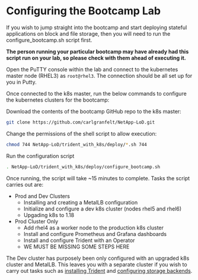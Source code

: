 # Configuring the Bootcamp Lab

If you wish to jump straight into the bootcamp and start deploying stateful applications on block and file storage, then you will need to run the configure_bootcamp.sh script first.  

**The person running your particular bootcamp may have already had this script run on your lab, so please check with them ahead of executing it.**

Open the PuTTY console within the lab and connect to the kubernetes master node (RHEL3) as ```root@rhel3```.  The connection should be all set up for you in Putty. 

Once connected to the k8s master, run the below commands to configure the kubernetes clusters for the bootcamp:  

Download the contents of the bootcamp GitHub repo to the k8s master:

```bash
git clone https://github.com/carlgranfelt/NetApp-LoD.git
```

Change the permissions of the shell script to allow execution:

```bash
chmod 744 NetApp-LoD/trident_with_k8s/deploy/*.sh 744
```

Run the configuration script

```bash
. NetApp-LoD/trident_with_k8s/deploy/configure_bootcamp.sh
```

Once running, the script will take ~15 minutes to complete.  Tasks the script carries out are:

* Prod and Dev Clusters
   * Installing and creating a MetalLB configuration
   * Initialize and configure a dev k8s cluster (nodes rhel5 and rhel6)
   * Upgading k8s to 1.18
* Prod Cluster Only
   * Add rhel4 as a worker node to the production k8s cluster
   * Install and configure Prometheus and Grafana dashboards
   * Install and configure Trident with an Operator
   * WE MUST BE MISSING SOME STEPS HERE

The Dev cluster has purposely been only configured with an upgraded k8s cluster and MetalLB.  This leaves you with a separate cluster if you wish to carry out tasks such as [installing Trident](/trident_with_k8s/tasks/install_trident) and [configuring storage backends](/trident_with_k8s/tasks/config_file).